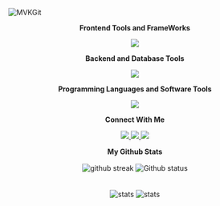 ![MVKGit](https://github.com/MVK2803/MVK2803/assets/90597530/2bc421cf-5063-48d4-b487-60234d0132a8)
<div align="center">
    


   <p><strong> Frontend Tools and FrameWorks</strong></strong></p>
</div>


<p align="center"> 
  <a href="https://skillicons.dev">
    <img src="https://skillicons.dev/icons?i=react,redux,html,css,scss,bootstrap,tailwind,figma,ts,electron,nextjs" />
  </a>
</p>
<div align="center">
    
   <p><strong> Backend and  Database Tools </strong></strong></p>
</div>


<p align="center"> 
  <a href="https://skillicons.dev">
    <img src="https://skillicons.dev/icons?i=express,nodejs,flask,fastapi,mongo,mysql,postman,firebase" />
  </a>
</p>
<div align="center">
    
   <p><strong> Programming Languages and Software Tools </strong></strong></p>
</div>


<p align="center"> 
  <a href="https://skillicons.dev">
    <img src="https://skillicons.dev/icons?i=c,python,java,js,vscode,linux,vercel" />
  </a>
</p>
<div align="center">
    
   <p><strong>Connect With Me </strong></strong></p>
</div>


<p align="center"> 
  <a href="https://linkedin.com/in/mvkariath">
    <img src="https://skillicons.dev/icons?i=linkedin" />
  </a>
 <a href="https://instagram.com/mathew_v_kariath">
    <img src="https://skillicons.dev/icons?i=instagram" />
  </a>
 <a href="https://twitter.com/kariathV">
    <img src="https://skillicons.dev/icons?i=twitter" />
  </a>
</p>
<div align="center">
    
   <p><strong>My Github Stats </strong></strong></p>
</div>
<div align="center">
  <img src="https://github-readme-streak-stats.herokuapp.com/?user=MVK2803&theme=github_dark" alt="github streak" align="center" />
    <img src="https://github-readme-stats.vercel.app/api?username=MVK2803&theme=github_dark&show_icons=true" alt="Github status" align="center" />
  <br />
  <br />
  <br />
  <img src="https://stats.quine.sh/MVK2803/github?theme=dark" alt="stats" align="center" />
  <img src="https://stats.quine.sh/MVK2803/stack-overflow?theme=dark" alt="stats" align="center" />
  
 
   
  <br />
  <br />
  <br />
  
</div>
<br />
